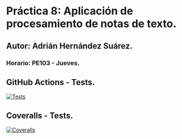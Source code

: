 # Práctica 8: Aplicación de procesamiento de notas de texto.
## Autor: Adrián Hernández Suárez.
### Horario: PE103 - Jueves.

## GitHub Actions - Tests.

   [![Tests](https://github.com/ULL-ESIT-INF-DSI-2021/ull-esit-inf-dsi-20-21-prct08-filesystem-notes-app-alu0101235516/actions/workflows/node.js.yml/badge.svg?branch=master)](https://github.com/ULL-ESIT-INF-DSI-2021/ull-esit-inf-dsi-20-21-prct08-filesystem-notes-app-alu0101235516/actions/workflows/node.js.yml)

## Coveralls - Tests.

   [![Coveralls](https://github.com/ULL-ESIT-INF-DSI-2021/ull-esit-inf-dsi-20-21-prct08-filesystem-notes-app-alu0101235516/actions/workflows/coveralls.yml/badge.svg?branch=master)](https://github.com/ULL-ESIT-INF-DSI-2021/ull-esit-inf-dsi-20-21-prct08-filesystem-notes-app-alu0101235516/actions/workflows/coveralls.yml)
